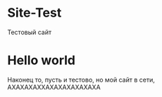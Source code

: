 # Site-Test
Тестовый сайт 
<h1>Hello world</h1>
<p>Наконец то, пусть и тестово, но мой сайт в сети, АХАХАХАХХАХАХАХАХАХАХА</p>

